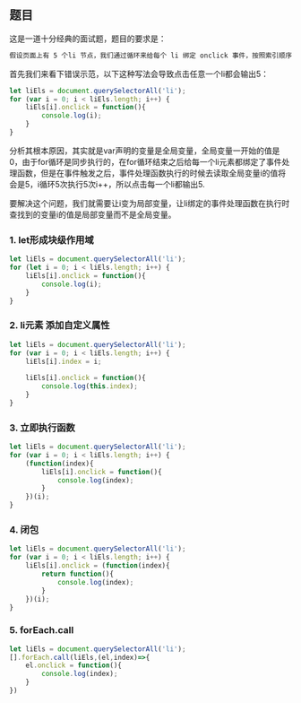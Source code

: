 ## 题目
这是一道十分经典的面试题，题目的要求是：
```bash
假设页面上有 5 个li 节点，我们通过循环来给每个 li 绑定 onclick 事件，按照索引顺序，点击第 1 个 li 时弹出0，点击第 2 个 li 时弹出 1，以此类推。请你尽可能想出多种方案实现。
```

首先我们来看下错误示范，以下这种写法会导致点击任意一个li都会输出5：
```js
let liEls = document.querySelectorAll('li');
for (var i = 0; i < liEls.length; i++) {
	liEls[i].onclick = function(){
		console.log(i);
	}
}
```
分析其根本原因，其实就是var声明的变量是全局变量，全局变量一开始的值是0，由于for循环是同步执行的，在for循环结束之后给每一个li元素都绑定了事件处理函数，但是在事件触发之后，事件处理函数执行的时候去读取全局变量i的值将会是5，i循环5次执行5次i++，所以点击每一个li都输出5.

要解决这个问题，我们就需要让i变为局部变量，让li绑定的事件处理函数在执行时查找到的变量i的值是局部变量而不是全局变量。

### 1. let形成块级作用域
```js
let liEls = document.querySelectorAll('li');
for (let i = 0; i < liEls.length; i++) {
	liEls[i].onclick = function(){
		console.log(i);
	}
}
```

### 2. li元素 添加自定义属性
```js
let liEls = document.querySelectorAll('li');
for (var i = 0; i < liEls.length; i++) {
	liEls[i].index = i;
	
	liEls[i].onclick = function(){
		console.log(this.index);
	}
}
```

### 3. 立即执行函数
```js
let liEls = document.querySelectorAll('li');
for (var i = 0; i < liEls.length; i++) {
	(function(index){
		liEls[i].onclick = function(){
			console.log(index);
		}
	})(i);
}
```

### 4. 闭包
```js
let liEls = document.querySelectorAll('li');
for (var i = 0; i < liEls.length; i++) {
	liEls[i].onclick = (function(index){
		return function(){
			console.log(index);
		}
	})(i);
}
```

### 5. forEach.call
```js
let liEls = document.querySelectorAll('li');
[].forEach.call(liEls,(el,index)=>{
	el.onclick = function(){
		console.log(index);
	}
})
```